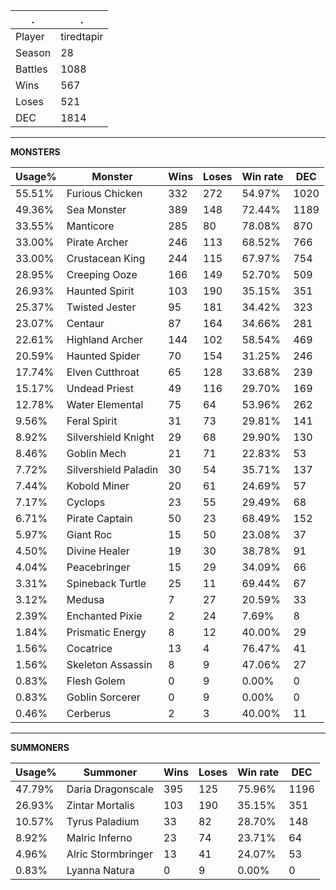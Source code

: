 .|.
|-|-
Player|tiredtapir
Season|28
Battles|1088
Wins|567
Loses|521
DEC|1814

---
**MONSTERS**

Usage%|Monster|Wins|Loses|Win rate|DEC|
-|-|-|-|-|-|
55.51%|Furious Chicken|332|272|54.97%|1020|
49.36%|Sea Monster|389|148|72.44%|1189|
33.55%|Manticore|285|80|78.08%|870|
33.00%|Pirate Archer|246|113|68.52%|766|
33.00%|Crustacean King|244|115|67.97%|754|
28.95%|Creeping Ooze|166|149|52.70%|509|
26.93%|Haunted Spirit|103|190|35.15%|351|
25.37%|Twisted Jester|95|181|34.42%|323|
23.07%|Centaur|87|164|34.66%|281|
22.61%|Highland Archer|144|102|58.54%|469|
20.59%|Haunted Spider|70|154|31.25%|246|
17.74%|Elven Cutthroat|65|128|33.68%|239|
15.17%|Undead Priest|49|116|29.70%|169|
12.78%|Water Elemental|75|64|53.96%|262|
9.56%|Feral Spirit|31|73|29.81%|141|
8.92%|Silvershield Knight|29|68|29.90%|130|
8.46%|Goblin Mech|21|71|22.83%|53|
7.72%|Silvershield Paladin|30|54|35.71%|137|
7.44%|Kobold Miner|20|61|24.69%|57|
7.17%|Cyclops|23|55|29.49%|68|
6.71%|Pirate Captain|50|23|68.49%|152|
5.97%|Giant Roc|15|50|23.08%|37|
4.50%|Divine Healer|19|30|38.78%|91|
4.04%|Peacebringer|15|29|34.09%|66|
3.31%|Spineback Turtle|25|11|69.44%|67|
3.12%|Medusa|7|27|20.59%|33|
2.39%|Enchanted Pixie|2|24|7.69%|8|
1.84%|Prismatic Energy|8|12|40.00%|29|
1.56%|Cocatrice|13|4|76.47%|41|
1.56%|Skeleton Assassin|8|9|47.06%|27|
0.83%|Flesh Golem|0|9|0.00%|0|
0.83%|Goblin Sorcerer|0|9|0.00%|0|
0.46%|Cerberus|2|3|40.00%|11|

---
**SUMMONERS**

Usage%|Summoner|Wins|Loses|Win rate|DEC|
-|-|-|-|-|-|
47.79%|Daria Dragonscale|395|125|75.96%|1196|
26.93%|Zintar Mortalis|103|190|35.15%|351|
10.57%|Tyrus Paladium|33|82|28.70%|148|
8.92%|Malric Inferno|23|74|23.71%|64|
4.96%|Alric Stormbringer|13|41|24.07%|53|
0.83%|Lyanna Natura|0|9|0.00%|0|
